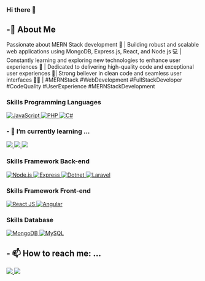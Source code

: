### Hi there 👋
## -🚀 About Me 
Passionate about MERN Stack development 🚀 | Building robust and scalable web applications using
MongoDB,
Express.js,
React, 
and 
Node.js 💻
 | Constantly learning and exploring new technologies to enhance user experiences 🌟 | Dedicated to delivering high-quality code and exceptional user experiences 💯| Strong believer in clean code and seamless user interfaces 👨‍💻 |
  #MERNStack #WebDevelopment #FullStackDeveloper #CodeQuality #UserExperience  #MERNStackDevelopment 

<h3>Skills Programming Languages</h3> 

<a href=""> 
<img  src="https://img.shields.io/badge/JavaScript-323330?style=for-the-badge&logo=javascript&logoColor=F7DF1E" alt="JavaScript"  />
</a>
<a href=""> 
<img src="https://img.shields.io/badge/PHP-777BB4?style=for-the-badge&logo=php&logoColor=white" alt="PHP"  />
</a>
<a href=""> 
<img src="https://img.shields.io/badge/C%23-239120?style=for-the-badge&logo=csharp&logoColor=white" alt="C#"  />
</a>

<h3> - 🌱 I’m currently learning ...  </h3> 
 <a href="">
 <img src="https://img.shields.io/badge/firebase-ffca28?style=for-the-badge&logo=firebase&logoColor=black" />    
  </a>
 <a href="">
 <img src="https://img.shields.io/badge/next%20js-000000?style=for-the-badge&logo=nextdotjs&logoColor=white" />    
 </a>
 <a href="">
 <img src="https://img.shields.io/badge/Socket.io-010101?&style=for-the-badge&logo=Socket.io&logoColor=white" />    
</a>

<h3>Skills Framework Back-end</h3> 
<a href="https://nodejs.org" target="blank">
<img  src="https://img.shields.io/badge/Node%20js-339933?style=for-the-badge&logo=nodedotjs&logoColor=white" alt="Node.js" />
</a>
<a href="https://expressjs.com" target="blank">
<img src="https://img.shields.io/badge/Express%20js-000000?style=for-the-badge&logo=express&logoColor=white" alt="Express"  />
</a>
<a href="https://dotnet.microsoft.com/" target="blank">
<img  src="https://img.shields.io/badge/.NET-512BD4?style=for-the-badge&logo=dotnet&logoColor=white" alt="Dotnet" />
</a>
<a href="https://laravel.com/" target="blank">
<img  src="https://img.shields.io/badge/Laravel-FF2D20?style=for-the-badge&logo=laravel&logoColor=white" alt="Laravel" />
</a>

<h3> Skills Framework Front-end</h3> 

<a href="https://laravel.com/" target="blank">
<img  src="https://img.shields.io/badge/React-20232A?style=for-the-badge&logo=react&logoColor=61DAFB" alt="React JS"/>
</a>
<a href="https://laravel.com/" target="blank">
<img  src="https://img.shields.io/badge/Angular-DD0031?style=for-the-badge&logo=angular&logoColor=white" alt="Angular"/>
</a>

<h3>  Skills Database</h3> 

<a href="https://www.mongodb.com/" target="blank">
<img  src="https://img.shields.io/badge/MongoDB-4EA94B?style=for-the-badge&logo=mongodb&logoColor=white" alt="MongoDB" />
</a>
<a href="https://www.mysql.com/" target="blank">
<img " src="https://img.shields.io/badge/MySQL-005C84?style=for-the-badge&logo=mysql&logoColor=white" alt="MySQL"  />
</a>

## - 📫 How to reach me: ...
<a href=""> 
 <img src="https://img.shields.io/badge/Gmail-D14836?style=for-the-badge&logo=gmail&logoColor=white" />    
</a>
<a href="https://www.linkedin.com/in/rafat-saqqa/" target="-blank"> 
 <img src="https://img.shields.io/badge/LinkedIn-0077B5?style=for-the-badge&logo=linkedin&logoColor=white" />    
</a>
